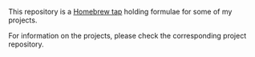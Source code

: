 This repository is a [Homebrew tap][1] holding formulae for some of my
projects.

  [1]: https://docs.brew.sh/Taps

For information on the projects, please check the corresponding project
repository.
